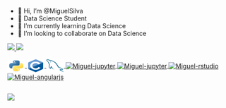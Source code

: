 
- 👋 Hi, I’m @MiguelSilva
- 👀 Data Science Student
- 🌱 I’m currently learning Data Science
- 💞️ I’m looking to collaborate on Data Science

<div>
  <a href="https://github.com/MiguelSilva25">
  <img height="180em" src="https://github-readme-stats.vercel.app/api?username=MiguelSilva25&show_icons=true&theme=dark&include_all_commits=true&count_private=true"/>
  <img height="180em" src="https://github-readme-stats.vercel.app/api/top-langs/?username=MiguelSilva25&layout=compact&langs_count=7&theme=dark"/>
</div>
  
  <div style="display: inline_block"><br>
  <img align="center" alt="Miguel-Python" height="30" width="40" src="https://raw.githubusercontent.com/devicons/devicon/master/icons/python/python-original.svg">
  <img align="center" alt="Miguel-C" height="30" width="40" src="https://raw.githubusercontent.com/devicons/devicon/master/icons/c/c-original.svg">
  <img align="center" alt="Miguel-mysql" height="30" width="40" src="https://raw.githubusercontent.com/devicons/devicon/master/icons/mysql/mysql-original.svg">
  <img align="center" alt="Miguel-jupyter" height="30" width="40" src="https://cdn.jsdelivr.net/gh/devicons/devicon/icons/jupyter/jupyter-original-wordmark.svg">
  <img align="center" alt="Miguel-jupyter" height="30" width="40" src="https://cdn.jsdelivr.net/gh/devicons/devicon/icons/linux/linux-original.svg">  
  <img Align="center" alt="Miguel-rstudio" height="30" width="40" src="https://cdn.jsdelivr.net/gh/devicons/devicon/icons/rstudio/rstudio-original.svg" />
  <img Align="center" alt="Miguel-angularjs" height="30" width="40" src="https://cdn.jsdelivr.net/gh/devicons/devicon/icons/angularjs/angularjs-original.svg" /> 
</div>
  
##
  
<div>
  <a href="https://www.linkedin.com/in/miguelsilva-1584b117b" target="_blank"><img src="https://img.shields.io/badge/-LinkedIn-%230077B5?style=for-the-badge&logo=linkedin&logoColor=white" target="_blank"></a>
  
  
</div>
  
